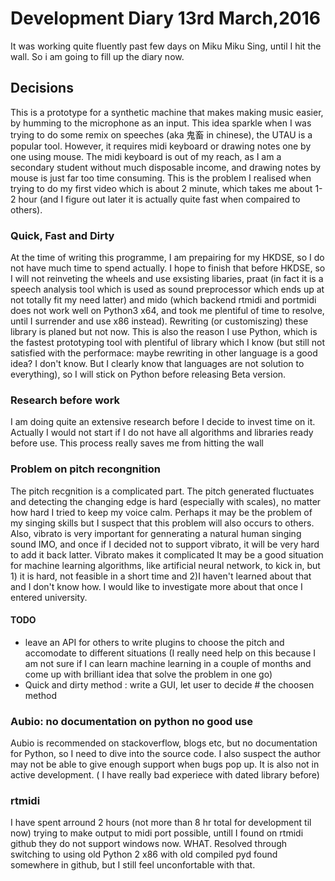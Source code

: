 ﻿# Development Diary  13rd March,2016
It was working quite fluently past few days on Miku Miku Sing, until I hit the wall. So i am going to fill up the diary now.
## Decisions
This is a prototype for a synthetic machine that makes making music easier, by humming to the microphone as an input. This idea sparkle when I was trying to do some remix on speeches (aka 鬼畜 in chinese), the UTAU is a popular tool. However, it requires midi keyboard or drawing notes one by one using mouse. The midi keyboard is out of my reach, as I am a secondary student without much disposable income, and drawing notes by mouse is just far too time consuming. This is the problem I realised when trying to do my first video which is about 2 minute, which takes me about 1-2 hour (and I figure out later it is actually quite fast when compaired to others).
### Quick, Fast and Dirty
At the time of writing this programme, I am prepairing for my HKDSE, so I do not have much time to spend actually. I hope to finish that before HKDSE, so I will not reinveting the wheels and use exsisting libaries, praat (in fact it is a speech analysis tool which is used as sound preprocessor which ends up at not totally fit my need latter) and mido (which backend rtmidi and portmidi does not work well on Python3 x64, and took me plentiful of time to resolve, until I surrender and use x86 instead). Rewriting (or customiszing) these library is planed but not now. This is also the reason I use Python, which is the fastest prototyping tool with plentiful of library which I know (but still not satisfied with the performace: maybe rewriting in other language is a good idea? I don't know. But I clearly know that languages are not solution to everything), so I will stick on Python before releasing Beta version.
### Research before work
I am doing quite an extensive research before I decide to invest time on it. Actually I would not start if I do not have all algorithms and libraries ready before use. This process really saves me from hitting the wall
### Problem on pitch recongnition
The pitch recgnition is a complicated part. The pitch generated fluctuates and detecting the changing edge is hard (especially with scales), no matter how hard I tried to keep my voice calm. Perhaps it may be the problem of my singing skills but I suspect that this problem will also occurs to others. Also, vibrato is very important for gennerating a natural human singing sound IMO, and once if I decided not to support vibrato, it will be very hard to add it back latter. Vibrato makes it complicated It may be a good situation for machine learning algorithms, like artificial neural network, to kick in, but 1) it is hard, not feasible in a short time and 2)I haven't learned about that and I don't know how. I would like to investigate more about that once I entered university.
#### TODO
- leave an API for others to write plugins to choose the pitch and accomodate to different situations (I really need help on this because I am not sure if I can learn machine learning in a couple of months and come up with brilliant idea that solve the problem in one go)
- Quick and dirty method : write a GUI, let user to decide # the choosen method

### Aubio: no documentation on python no good use
Aubio is recommended on stackoverflow, blogs etc, but no documentation for Python, so I need to dive into the source code. I also suspect the author may not be able to give enough support when bugs pop up. It is also not in active development. ( I have really bad experiece with dated library before)

### rtmidi
I have spent arround 2 hours (not more than 8 hr total for development til now) trying to make output to midi port possible, untill I found on rtmidi github they do not support windows now. WHAT. Resolved through switching to using old Python 2 x86 with old compiled pyd found somewhere in github, but I still feel unconfortable with that.